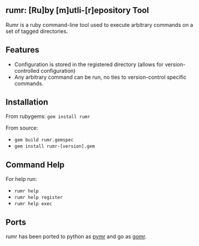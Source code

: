 rumr: [Ru]by [m]utli-[r]epository Tool
-----

Rumr is a ruby command-line tool used to execute arbitrary commands on a set of tagged directories.

## Features

* Configuration is stored in the registered directory (allows for version-controlled configuration)
* Any arbitrary command can be run, no ties to version-control specific commands.


## Installation

From rubygems: `gem install rumr`

From source:
* `gem build rumr.gemspec`
* `gem install rumr-[version].gem`

## Command Help

For help run:
* `rumr help`
* `rumr help register`
* `rumr help exec`

## Ports

rumr has been ported to python as [pymr](https://github.com/kpurdon/pymr) and go as [gomr](https://github.com/kpurdon/gomr).
